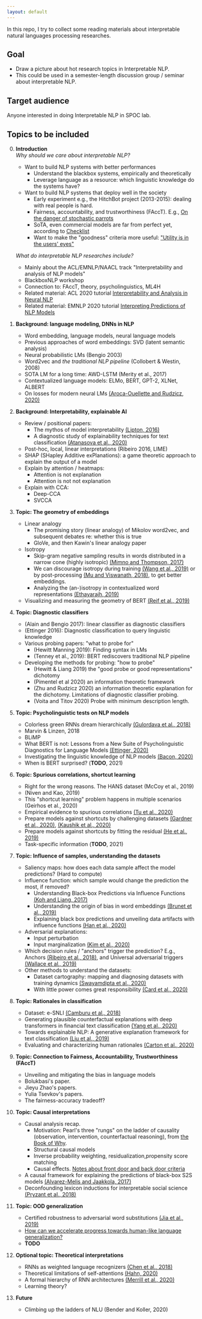```yaml
---
layout: default
---
```


In this repo, I try to collect some reading materials about interpretable natural languages processing researches. 

## Goal  
- Draw a picture about hot research topics in Interpretable NLP.   
- This could be used in a semester-length discussion group / seminar about interpretable NLP.  

## Target audience  
Anyone interested in doing Interpretable NLP in SPOC lab.  

## Topics to be included  

0. **Introduction**  
    *Why should we care about interpretable NLP?*  
    - Want to build NLP systems with better performances  
      - Understand the blackbox systems, empirically and theoretically  
      - Leverage language as a resource: which linguistic knowledge do the systems have?  
    - Want to build NLP systems that deploy well in the society  
      - Early experiment e.g., the HitchBot project (2013-2015): dealing with real people is hard.  
      - Fairness, accountability, and trustworthiness (FAccT). E.g., [On the danger of stochastic parrots](https://www.technologyreview.com/2020/12/04/1013294/google-ai-ethics-research-paper-forced-out-timnit-gebru/)  
      - SoTA, even commercial models are far from perfect yet, according to [Checklist](https://www.aclweb.org/anthology/2020.acl-main.442/)  
      - Want to make the "goodness" criteria more useful: ["Utility is in the users' eyes"](https://www.aclweb.org/anthology/2020.emnlp-main.393/)    

    *What do interpretable NLP researches include?*  
    - Mainly about the ACL/EMNLP/NAACL track "Interpretability and analysis of NLP models"  
    - BlackboxNLP workshop  
    - Connection to: FAccT, theory, psycholinguistics, ML4H  
    - Related material: ACL 2020 tutorial [Interpretability and Analysis in Neural NLP](https://sebastiangehrmann.com/assets/files/acl_2020_interpretability_tutorial.pdf)  
    - Related material: EMNLP 2020 tutorial [Interpreting Predictions of NLP Models](https://github.com/Eric-Wallace/interpretability-tutorial-emnlp2020)  

1. **Background: language modeling, DNNs in NLP**  
    - Word embedding, language models, neural language models  
    - Previous approaches of word embeddings: SVD (latent semantic analysis)  
    - Neural probabilistic LMs (Bengio 2003)  
    - Word2vec and *the traditional NLP pipeline* (Collobert & Westin, 2008)  
    - SOTA LM for a long time: AWD-LSTM (Merity et al., 2017)  
    - Contextualized language models: ELMo, BERT, GPT-2, XLNet, ALBERT  
    - On losses for modern neural LMs [(Aroca-Ouellette and Rudzicz, 2020)](https://www.aclweb.org/anthology/2020.emnlp-main.403/) 


2. **Background: Interpretability, explainable AI**  
    - Review / positional papers:
      - The mythos of model interpretability [(Lipton, 2016)](https://arxiv.org/abs/1606.03490)  
      - A diagnostic study of explainability techniques for text classification [(Atanasova et al., 2020)](https://www.aclweb.org/anthology/2020.emnlp-main.263)  
    - Post-hoc, local, linear interpretations (Ribeiro 2016, LIME)  
    - SHAP (SHapley Additive exPlanations): a game theoretic approach to explain the output of a model  
    - Explain by attention / heatmaps:
      - Attention is not explanation  
      - Attention is not not explanation  
    - Explain with CCA:  
      - Deep-CCA  
      - SVCCA  

    <!--3. Can I beg Frank to give a guest lecture here? (E.g., Interpretability and surgical safety?) -->  

3. **Topic: The geometry of embeddings**
    - Linear analogy  
      - The promising story (linear analogy) of Mikolov word2vec, and subsequent debates re: whether this is true  
      - GloVe, and then Kawin's linear analogy paper  
    - Isotropy  
      - Skip-gram negative sampling results in words distributed in a narrow cone (highly isotropic) [(Mimno and Thompson, 2017)](https://www.cs.cornell.edu/~laurejt/papers/sgns-geometry-2017.pdf)  
      - We can discourage isotropy during training [(Wang et al., 2019)](http://proceedings.mlr.press/v97/wang19f/wang19f.pdf) or by post-processing [(Mu and Viswanath, 2018)](https://openreview.net/forum?id=HkuGJ3kCb), to get better embeddings.  
      - Analyzing the (an-)isotropy in contextualized word representations [(Ethayarajh, 2019)](https://www.aclweb.org/anthology/D19-1006/)  
    - Visualizing and measuring the geometry of BERT [(Reif et al., 2019)](https://papers.nips.cc/paper/2019/hash/159c1ffe5b61b41b3c4d8f4c2150f6c4-Abstract.html) 

4. **Topic: Diagnostic classifiers**  
    - (Alain and Bengio 2017): linear classifier as diagnostic classifiers  
    - (Ettinger 2016): Diagnostic classification to query linguistic knowledge  
    - Various probing papers: "what to probe for"
      - (Hewitt Manning 2019): Finding syntax in LMs  
      - (Tenney et al., 2019): BERT rediscovers traditional NLP pipeline  
    - Developing the methods for probing: "how to probe"
      - (Hewitt & Liang 2019) the "good probe or good representations" dichotomy  
      - (Pimentel et al 2020) an information theoretic framework  
      - (Zhu and Rudzicz 2020) an information theoretic explanation for the dichotomy. Limitations of diagnostic classifier probing.  
      - (Voita and Titov 2020) Probe with minimum description length.  

5. **Topic: Psycholinguistic tests on NLP models**
    - Colorless green RNNs dream hierarchically [(Gulordava et al., 2018)](https://www.aclweb.org/anthology/N18-1108/)  
    - Marvin & Linzen, 2018  
    - BLiMP  
    - What BERT is not: Lessons from a New Suite of Psycholinguistic Diagnostics for Language Models [(Ettinger, 2020)](https://transacl.org/ojs/index.php/tacl/article/view/1852)  
    - Investigating the linguistic knowledge of NLP models [(Bacon, 2020)](https://escholarship.org/uc/item/7tk21797)    
    - When is BERT surprised? (**TODO**, 2021)  

6. **Topic: Spurious correlations, shortcut learning**    
    - Right for the wrong reasons. The HANS dataset (McCoy et al., 2019)  
    - (Niven and Kao, 2019)  
    - This "shortcut learning" problem happens in multiple scenarios (Geirhos et al., 2020)  
    - Empirical evidence to spurious correlations [(Tu et al., 2020)](https://arxiv.org/abs/2007.06778)  
    - Prepare models against shortcuts by challenging datasets [(Gardner et al., 2020)](https://arxiv.org/abs/2004.02709), [(Kaushik et al., 2020)](https://openreview.net/forum?id=Sklgs0NFvr)
    - Prepare models against shortcuts by fitting the residual [(He et al., 2019)](https://arxiv.org/abs/1908.10763)  
    - Task-specific information (**TODO**, 2021)  

7. **Topic: Influence of samples, understanding the datasets**  
    - Saliency maps: how does each data sample affect the model predictions? (Hard to compute)  
    - Influence function: which sample would change the prediction the most, if removed?  
      - Understanding Black-box Predictions via Influence Functions [(Koh and Liang, 2017)](https://arxiv.org/abs/1703.04730)  
      - Understanding the origin of bias in word embeddings [(Brunet et al., 2019)](https://arxiv.org/abs/1810.03611)  
      - Explaining black box predictions and unveiling data artifacts with influence functions [(Han et al., 2020)](https://arxiv.org/abs/2005.06676)  
    - Adversarial explanations:  
      - Input perturbation
      - Input marginalization [(Kim et al., 2020)](https://arxiv.org/abs/2010.13984)  
    - Which decision rules / "anchors" trigger the prediction? E.g., Anchors [(Ribeiro et al., 2018)](https://www.aaai.org/ocs/index.php/AAAI/AAAI18/paper/view/16982/15850), and Universal adversarial triggers [(Wallace et al., 2019)](https://arxiv.org/abs/1908.07125)  
    - Other methods to understand the datasets:  
      - Dataset cartography: mapping and diagnosing datasets with training dynamics [(Swayamdipta et al., 2020)](https://www.aclweb.org/anthology/2020.emnlp-main.746/)  
      - With little power comes great responsibility [(Card et al., 2020)](https://arxiv.org/abs/2010.06595)  


8. **Topic: Rationales in classification**  
    - Dataset: e-SNLI [(Camburu et al., 2018)](https://arxiv.org/abs/1812.01193)  
    - Generating plausible counterfactual explanations with deep transformers in financial text classification [(Yang et al., 2020)](https://arxiv.org/abs/2010.12512)  
    - Towards explainable NLP: A generative explanation framework for text classification [(Liu et al., 2019)](https://www.aclweb.org/anthology/P19-1560/)  
    - Evaluating and characterizing human rationales [(Carton et al., 2020)](aclweb.org/anthology/2020.emnlp-main.747/)  


9.  **Topic: Connection to Fairness, Accountability, Trustworthiness (FAccT)**  
    - Unveiling and mitigating the bias in language models  
    - Bolukbasi's paper. 
    - Jieyu Zhao's papers. 
    - Yulia Tsevkov's papers. 
    - The fairness-accuracy tradeoff?   


10. **Topic: Causal interpretations**  
    - Causal analysis recap.  
      - Motivation: Pearl's three "rungs" on the ladder of causality (observation, intervention, counterfactual reasoning), from [the Book of Why](https://www.nytimes.com/2018/06/01/business/dealbook/review-the-book-of-why-examines-the-science-of-cause-and-effect.html).  
      - Structural causal models  
      - Inverse probability weighting, residualization,propensity score matching  
      - Causal effects. [Notes about front door and back door criteria](https://cse.sc.edu/~javidian/Notes_Presentations/BackFrontDoor.pdf)  
    - A causal framework for explaining the predictions of black-box S2S models [(Alvarez-Melis and Jaakkola, 2017)](https://www.aclweb.org/anthology/D17-1042/)  
    - Deconfounding lexicon inductions for interpretable social science [(Pryzant et al., 2018)](https://www.aclweb.org/anthology/N18-1146/)  

11. **Topic: OOD generalization**
    - Certified robustness to adversarial word substitutions [(Jia et al., 2019)](https://arxiv.org/abs/1909.00986)  
    - [How can we accelerate progress towards human-like language generalization?](https://www.aclweb.org/anthology/2020.acl-main.465/)  
    - **TODO**


12. **Optional topic: Theoretical interpretations**  
    - RNNs as weighted language recognizers [(Chen et al., 2018)](https://www.aclweb.org/anthology/N18-1205/)  
    - Theoretical limitations of self-attentions [(Hahn, 2020)](https://www.mitpressjournals.org/doi/full/10.1162/tacl_a_00306)  
    - A formal hierarchy of RNN architectures [(Merrill et al., 2020)](https://arxiv.org/abs/2004.08500)  
    - Learning theory?


13. **Future**   
    - Climbing up the ladders of NLU (Bender and Koller, 2020)  
